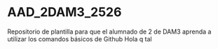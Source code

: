 # AAD_2DAM3_2526
Repositorio de plantilla para que el alumnado de 2 de DAM3 aprenda a utilizar los comandos básicos de Github
Hola q tal
